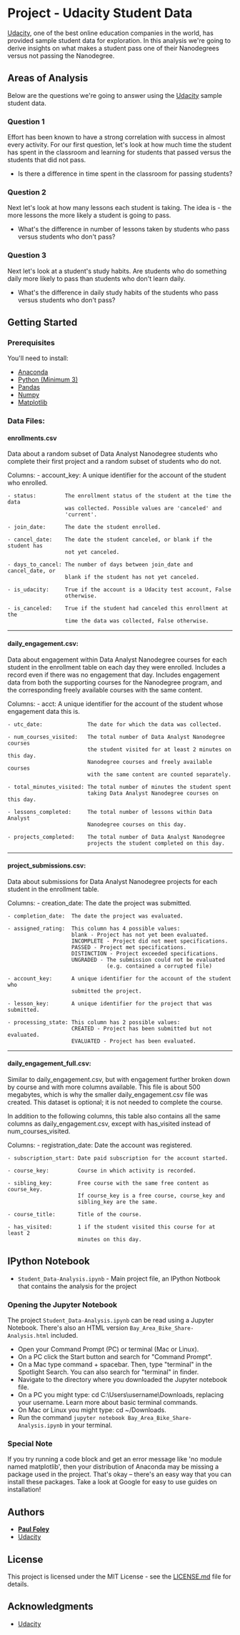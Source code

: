 # Project - Udacity Student Data

[Udacity](https://www.udacity.com/), one of the best online education companies in the world, has provided sample student data for exploration. In this analysis we're going to derive insights on what makes a student pass one of their Nanodegrees versus not passing the Nanodegree.


## Areas of Analysis

Below are the questions we're going to answer using the [Udacity](https://www.udacity.com/) sample student data. 

### Question 1

Effort has been known to have a strong correlation with success in almost every activity. For our first question, let's look at how much time the student has spent in the classroom and learning for students that passed versus the students that did not pass.

* Is there a difference in time spent in the classroom for passing students?

### Question 2

Next let's look at how many lessons each student is taking. The idea is - the more lessons the more likely a student is going to pass.

* What's the difference in number of lessons taken by students who pass versus students who don't pass?

### Question 3

Next let's look at a student's study habits. Are students who do something daily more likely to pass than students who don't learn daily.

* What's the difference in daily study habits of the students who pass versus students who don't pass?


## Getting Started

### Prerequisites

You'll need to install:

* [Anaconda](https://www.continuum.io/downloads)
* [Python (Minimum 3)](https://www.continuum.io/blog/developer-blog/python-3-support-anaconda)
* [Pandas](https://anaconda.org/anaconda/pandas)
* [Numpy](https://anaconda.org/anaconda/numpy)
* [Matplotlib](https://anaconda.org/anaconda/matplotlib)

### Data Files:

#### enrollments.csv

Data about a random subset of Data Analyst Nanodegree students who complete
their first project and a random subset of students who do not.

Columns:
    - account_key:    A unique identifier for the account of the student who
                     enrolled.

    - status:         The enrollment status of the student at the time the data
                      was collected. Possible values are 'canceled' and
                      'current'.

    - join_date:      The date the student enrolled.

    - cancel_date:    The date the student canceled, or blank if the student has
                      not yet canceled.

    - days_to_cancel: The number of days between join_date and cancel_date, or
                      blank if the student has not yet canceled.

    - is_udacity:     True if the account is a Udacity test account, False
                      otherwise.

    - is_canceled:    True if the student had canceled this enrollment at the
                      time the data was collected, False otherwise.

-------------------------------------------------------------------------------

#### daily_engagement.csv:

Data about engagement within Data Analyst Nanodegree courses for each student in
the enrollment table on each day they were enrolled. Includes a record even if
there was no engagement that day. Includes engagement data from both the
supporting courses for the Nanodegree program, and the corresponding freely
available courses with the same content.

Columns:
    - acct:                  A unique identifier for the account of the student
                             whose engagement data this is.

    - utc_date:              The date for which the data was collected.

    - num_courses_visited:   The total number of Data Analyst Nanodegree courses
                             the student visited for at least 2 minutes on this day.
                             Nanodegree courses and freely available courses
                             with the same content are counted separately.

    - total_minutes_visited: The total number of minutes the student spent
                             taking Data Analyst Nanodegree courses on this day.

    - lessons_completed:     The total number of lessons within Data Analyst
                             Nanodegree courses on this day.

    - projects_completed:    The total number of Data Analyst Nanodegree
                             projects the student completed on this day.

-------------------------------------------------------------------------------

#### project_submissions.csv:

Data about submissions for Data Analyst Nanodegree projects for each student in
the enrollment table.

Columns:
    - creation_date:    The date the project was submitted.

    - completion_date:  The date the project was evaluated.

    - assigned_rating:  This column has 4 possible values:
                        blank - Project has not yet been evaluated.
                        INCOMPLETE - Project did not meet specifications.
                        PASSED - Project met specifications.
                        DISTINCTION - Project exceeded specifications.
                        UNGRADED - The submission could not be evaluated
                                   (e.g. contained a corrupted file)

    - account_key:      A unique identifier for the account of the student who
                        submitted the project.

    - lesson_key:       A unique identifier for the project that was submitted.

    - processing_state: This column has 2 possible values:
                        CREATED - Project has been submitted but not evaluated.
                        EVALUATED - Project has been evaluated.

-------------------------------------------------------------------------------

#### daily_engagement_full.csv:

Similar to daily_engagement.csv, but with engagement further broken down by
course and with more columns available. This file is about 500 megabytes, which
is why the smaller daily_engagement.csv file was created. This dataset is
optional; it is not needed to complete the course.

In addition to the following columns, this table also contains all the same
columns as daily_engagement.csv, except with has_visited instead of
num_courses_visited.

Columns:
    - registration_date:  Date the account was registered.

    - subscription_start: Date paid subscription for the account started.

    - course_key:         Course in which activity is recorded.

    - sibling_key:        Free course with the same free content as course_key.
                          If course_key is a free course, course_key and
                          sibling_key are the same.

    - course_title:       Title of the course.

    - has_visited:        1 if the student visited this course for at least 2
                          minutes on this day.


## IPython Notebook

* `Student_Data-Analysis.ipynb` - Main project file, an IPython Notbook that contains the analysis for the project

### Opening the Jupyter Notebook

The project `Student_Data-Analysis.ipynb` can be read using a Jupyter Notebook. There's also an HTML version `Bay_Area_Bike_Share-Analysis.html` included.

* Open your Command Prompt (PC) or terminal (Mac or Linux).
* On a PC click the Start button and search for "Command Prompt".
* On a Mac type command + spacebar. Then, type "terminal" in the Spotlight Search. You can also search for "terminal" in finder.
* Navigate to the directory where you downloaded the Jupyter notebook file.
* On a PC you might type: cd C:\Users\username\Downloads\, replacing your username. Learn more about basic terminal commands.
* On Mac or Linux you might type: cd ~/Downloads.
* Run the command `jupyter notebook Bay_Area_Bike_Share-Analysis.ipynb` in your terminal.

### Special Note

If you try running a code block and get an error message like 'no module named matplotlib', then your distribution of Anaconda may be missing a package used in the project. That's okay – there's an easy way that you can install these packages. Take a look at Google for easy to use guides on installation!


## Authors

* **[Paul Foley](https://github.com/paulfoley)**
* [Udacity](https://www.udacity.com/)


## License

This project is licensed under the MIT License - see the [LICENSE.md](LICENSE.md) file for details.


## Acknowledgments

* [Udacity](https://www.udacity.com/)
